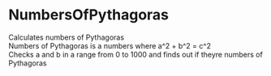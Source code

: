 # NumbersOfPythagoras <br>
Calculates numbers of Pythagoras <br>
Numbers of Pythagoras is a numbers where a^2 + b^2 = c^2 <br>
Checks a and b in a range from 0  to 1000 and finds out if theyre numbers of Pythagoras
